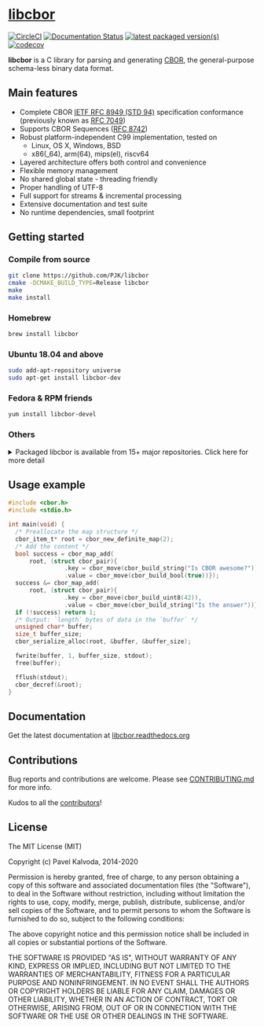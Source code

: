 # [libcbor](https://github.com/PJK/libcbor)

[![CircleCI](https://circleci.com/gh/PJK/libcbor/tree/master.svg?style=svg)](https://circleci.com/gh/PJK/libcbor/tree/master)
[![Documentation Status](https://readthedocs.org/projects/libcbor/badge/?version=latest)](https://readthedocs.org/projects/libcbor/?badge=latest)
[![latest packaged version(s)](https://repology.org/badge/latest-versions/libcbor.svg)](https://repology.org/project/libcbor/versions)
[![codecov](https://codecov.io/gh/PJK/libcbor/branch/master/graph/badge.svg)](https://codecov.io/gh/PJK/libcbor)

**libcbor** is a C library for parsing and generating [CBOR](https://cbor.io/), the general-purpose schema-less binary data format.

## Main features

- Complete CBOR [IETF RFC 8949 (STD 94)](https://www.rfc-editor.org/info/std94) specification conformance (previously known as [RFC 7049](https://www.rfc-editor.org/info/rfc7049))
- Supports CBOR Sequences ([RFC 8742](https://datatracker.ietf.org/doc/html/rfc8742))
- Robust platform-independent C99 implementation, tested on
  - Linux, OS X, Windows, BSD
  - x86(_64), arm(64), mips(el), riscv64
- Layered architecture offers both control and convenience
- Flexible memory management
- No shared global state - threading friendly
- Proper handling of UTF-8
- Full support for streams & incremental processing
- Extensive documentation and test suite
- No runtime dependencies, small footprint

## Getting started

### Compile from source

```bash
git clone https://github.com/PJK/libcbor
cmake -DCMAKE_BUILD_TYPE=Release libcbor
make
make install
```

### Homebrew

```bash
brew install libcbor
```

### Ubuntu 18.04 and above

```bash
sudo add-apt-repository universe
sudo apt-get install libcbor-dev
```

### Fedora & RPM friends

```bash
yum install libcbor-devel
```

### Others

<details>
  <summary>Packaged libcbor is available from 15+ major repositories. Click here for more detail</summary>
  
  [![Packaging status](https://repology.org/badge/vertical-allrepos/libcbor.svg)](https://repology.org/project/libcbor/versions)
</details>

## Usage example

```c
#include <cbor.h>
#include <stdio.h>

int main(void) {
  /* Preallocate the map structure */
  cbor_item_t* root = cbor_new_definite_map(2);
  /* Add the content */
  bool success = cbor_map_add(
      root, (struct cbor_pair){
                .key = cbor_move(cbor_build_string("Is CBOR awesome?")),
                .value = cbor_move(cbor_build_bool(true))});
  success &= cbor_map_add(
      root, (struct cbor_pair){
                .key = cbor_move(cbor_build_uint8(42)),
                .value = cbor_move(cbor_build_string("Is the answer"))});
  if (!success) return 1;
  /* Output: `length` bytes of data in the `buffer` */
  unsigned char* buffer;
  size_t buffer_size;
  cbor_serialize_alloc(root, &buffer, &buffer_size);

  fwrite(buffer, 1, buffer_size, stdout);
  free(buffer);

  fflush(stdout);
  cbor_decref(&root);
}
```

## Documentation

Get the latest documentation at [libcbor.readthedocs.org](http://libcbor.readthedocs.org/)

## Contributions

Bug reports and contributions are welcome. Please see [CONTRIBUTING.md](https://github.com/PJK/libcbor/blob/master/CONTRIBUTING.md) for more info.

Kudos to all the [contributors](https://github.com/PJK/libcbor/graphs/contributors)!

## License

The MIT License (MIT)

Copyright (c) Pavel Kalvoda, 2014-2020

Permission is hereby granted, free of charge, to any person obtaining a copy
of this software and associated documentation files (the "Software"), to deal
in the Software without restriction, including without limitation the rights
to use, copy, modify, merge, publish, distribute, sublicense, and/or sell
copies of the Software, and to permit persons to whom the Software is
furnished to do so, subject to the following conditions:

The above copyright notice and this permission notice shall be included in all
copies or substantial portions of the Software.

THE SOFTWARE IS PROVIDED "AS IS", WITHOUT WARRANTY OF ANY KIND, EXPRESS OR
IMPLIED, INCLUDING BUT NOT LIMITED TO THE WARRANTIES OF MERCHANTABILITY,
FITNESS FOR A PARTICULAR PURPOSE AND NONINFRINGEMENT. IN NO EVENT SHALL THE
AUTHORS OR COPYRIGHT HOLDERS BE LIABLE FOR ANY CLAIM, DAMAGES OR OTHER
LIABILITY, WHETHER IN AN ACTION OF CONTRACT, TORT OR OTHERWISE, ARISING FROM,
OUT OF OR IN CONNECTION WITH THE SOFTWARE OR THE USE OR OTHER DEALINGS IN THE
SOFTWARE.
